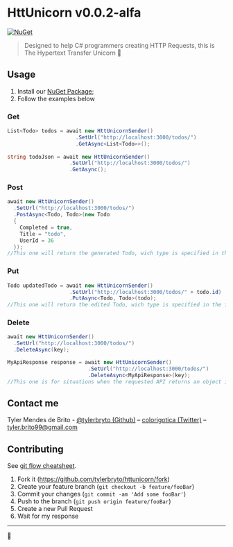 # HttUnicorn v0.0.2-alfa

[![NuGet](https://img.shields.io/badge/nuget-v0.0.2--alfa-blue.svg)](https://www.nuget.org/packages/HttUnicorn/0.0.2-alfa)  

> Designed to help C# programmers creating HTTP Requests, this is The Hypertext Transfer Unicorn :unicorn:

## Usage

1. Install our [NuGet Package](https://www.nuget.org/packages/HttUnicorn/0.0.2-alfa);
2. Follow the examples below

### Get

```csharp
List<Todo> todos = await new HttUnicornSender()
                      .SetUrl("http://localhost:3000/todos/")
                      .GetAsync<List<Todo>>();
                      
string todoJson = await new HttUnicornSender()
                    .SetUrl("http://localhost:3000/todos/")
                    .GetAsync();
```

### Post

```csharp
await new HttUnicornSender()
  .SetUrl("http://localhost:3000/todos/")
  .PostAsync<Todo, Todo>(new Todo
  {
    Completed = true,
    Title = "todo",
    UserId = 36
  });
//This one will return the generated Todo, wich type is specified in the first type parameter.

```


### Put

```csharp
Todo updatedTodo = await new HttUnicornSender()
                    .SetUrl("http://localhost:3000/todos/" + todo.id)
                    .PutAsync<Todo, Todo>(todo);
//This one will return the edited Todo, wich type is specified in the first type parameter.

```


### Delete

```csharp
await new HttUnicornSender()
  .SetUrl("http://localhost:3000/todos/")
  .DeleteAsync(key);

MyApiResponse response = await new HttUnicornSender()
                          .SetUrl("http://localhost:3000/todos/")
                          .DeleteAsync<MyApiResponse>(key);
//This one is for situations when the requested API returns an object in the body of the response.

```


## Contact me

Tyler Mendes de Brito - [@tylerbryto (Github)](https://github.com/tylerbryto) – [colorigotica (Twitter)](https://twitter.com/colorigotica) – tyler.brito99@gmail.com

## Contributing

See [git flow cheatsheet](https://danielkummer.github.io/git-flow-cheatsheet/).

1. Fork it (<https://github.com/tylerbryto/httunicorn/fork>)
2. Create your feature branch (`git checkout -b feature/fooBar`)
3. Commit your changes (`git commit -am 'Add some fooBar'`)
4. Push to the branch (`git push origin feature/fooBar`)
5. Create a new Pull Request
6. Wait for my response

---

🦄
